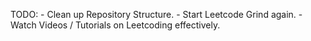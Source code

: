 TODO:
    - Clean up Repository Structure.
    - Start Leetcode Grind again.
    - Watch Videos / Tutorials on Leetcoding effectively.